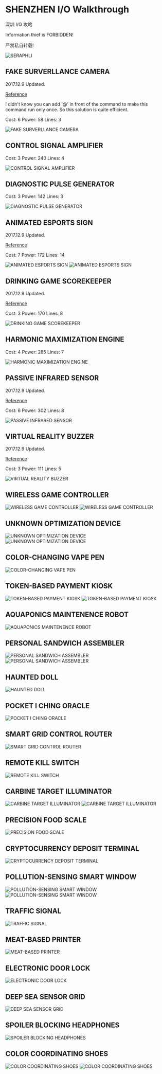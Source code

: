 # SHENZHEN I/O Walkthrough
深圳 I/O 攻略

Information thief is FORBIDDEN!

严禁私自转载!

![SERAPHLI](0.jpg)

## FAKE SURVERLLANCE CAMERA

2017.12.9 Updated.

[Reference][1]

I didn't know you can add '@' in front of the command to make this command run only once. So this solution is quite efficient.

Cost: 6 Power: 58 Lines: 3

![FAKE SURVERLLANCE CAMERA](1.jpg)

## CONTROL SIGNAL AMPLIFIER

Cost: 3 Power: 240 Lines: 4

![CONTROL SIGNAL AMPLIFIER](2.jpg)

## DIAGNOSTIC PULSE GENERATOR

Cost: 3 Power: 142 Lines: 3

![DIAGNOSTIC PULSE GENERATOR](3.jpg)

## ANIMATED ESPORTS SIGN

2017.12.9 Updated.

[Reference][1]

Cost: 7 Power: 172 Lines: 14

![ANIMATED ESPORTS SIGN](4.jpg)
![ANIMATED ESPORTS SIGN](4B.jpg)

## DRINKING GAME SCOREKEEPER

2017.12.9 Updated.

[Reference][1]

Cost: 3 Power: 170 Lines: 8

![DRINKING GAME SCOREKEEPER](5.jpg)

## HARMONIC MAXIMIZATION ENGINE

Cost: 4 Power: 285 Lines: 7

![HARMONIC MAXIMIZATION ENGINE](6.jpg)

## PASSIVE INFRARED SENSOR

2017.12.9 Updated.

[Reference][1]

Cost: 6 Power: 302 Lines: 8

![PASSIVE INFRARED SENSOR](7.jpg)

## VIRTUAL REALITY BUZZER

2017.12.9 Updated.

[Reference][1]

Cost: 3 Power: 111 Lines: 5

![VIRTUAL REALITY BUZZER](8.jpg)

## WIRELESS GAME CONTROLLER

![WIRELESS GAME CONTROLLER](9.jpg)
![WIRELESS GAME CONTROLLER](9B.jpg)

## UNKNOWN OPTIMIZATION DEVICE

![UNKNOWN OPTIMIZATION DEVICE](10.jpg)
![UNKNOWN OPTIMIZATION DEVICE](10B.jpg)

## COLOR-CHANGING VAPE PEN

![COLOR-CHANGING VAPE PEN](11.jpg)

## TOKEN-BASED PAYMENT KIOSK

![TOKEN-BASED PAYMENT KIOSK](12.jpg)
![TOKEN-BASED PAYMENT KIOSK](12B.jpg)

## AQUAPONICS MAINTENENCE ROBOT

![AQUAPONICS MAINTENENCE ROBOT](13.jpg)

## PERSONAL SANDWICH ASSEMBLER

![PERSONAL SANDWICH ASSEMBLER](14.jpg)
![PERSONAL SANDWICH ASSEMBLER](14B.jpg)

## HAUNTED DOLL

![HAUNTED DOLL](15.jpg)

## POCKET I CHING ORACLE

![POCKET I CHING ORACLE](16.jpg)

## SMART GRID CONTROL ROUTER

![SMART GRID CONTROL ROUTER](17.jpg)

## REMOTE KILL SWITCH

![REMOTE KILL SWITCH](18.jpg)

## CARBINE TARGET ILLUMINATOR

![CARBINE TARGET ILLUMINATOR](19.jpg)
![CARBINE TARGET ILLUMINATOR](19B.jpg)

## PRECISION FOOD SCALE

![PRECISION FOOD SCALE](20.jpg)

## CRYPTOCURRENCY DEPOSIT TERMINAL

![CRYPTOCURRENCY DEPOSIT TERMINAL](21.jpg)

## POLLUTION-SENSING SMART WINDOW

![POLLUTION-SENSING SMART WINDOW](22.jpg)
![POLLUTION-SENSING SMART WINDOW](22B.jpg)

## TRAFFIC SIGNAL

![TRAFFIC SIGNAL](23.jpg)

## MEAT-BASED PRINTER

![MEAT-BASED PRINTER](24.jpg)

## ELECTRONIC DOOR LOCK

![ELECTRONIC DOOR LOCK](25.jpg)

## DEEP SEA SENSOR GRID

![DEEP SEA SENSOR GRID](26.jpg)

## SPOILER BLOCKING HEADPHONES

![SPOILER BLOCKING HEADPHONES](27.jpg)

## COLOR COORDINATING SHOES

![COLOR COORDINATING SHOES](28.jpg)
![COLOR COORDINATING SHOES](28B.jpg)

[1]: http://steamcommunity.com/sharedfiles/filedetails/?id=780661614
